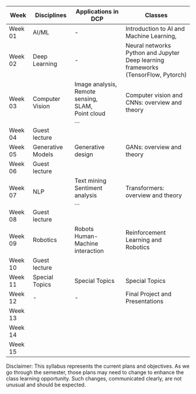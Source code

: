 | Week    | Disciplines       | Applications in DCP                                             | Classes                                                                                 |
| ------- | ----------------- | --------------------------------------------------------------- | --------------------------------------------------------------------------------------- |
| Week 01 | AI/ML             | \-                                                              | Introduction to AI and<br>Machine Learning,<br>                                         |
| Week 02 | Deep Learning     | \-                                                              | Neural networks<br>Python and Jupyter<br>Deep learning frameworks (TensorFlow, Pytorch) |
| Week 03 | Computer Vision   | Image analysis,<br>Remote sensing,<br>SLAM,<br>Point cloud<br>… | Computer vision and CNNs: overview and theory                                           |
| Week 04 | Guest lecture     |
| Week 05 | Generative Models | Generative design                                               | GANs: overview and theory                                                               |
| Week 06 | Guest lecture     |
| Week 07 | NLP               | Text mining<br>Sentiment analysis<br>…                          | Transformers: overview and theory                                                       |
| Week 08 | Guest lecture     |
| Week 09 | Robotics          | Robots<br>Human-Machine interaction                             | Reinforcement Learning and Robotics                                                     |
| Week 10 | Guest lecture     |
| Week 11 | Special Topics    | Special Topics                                                  | Special Topics                                                                          |
| Week 12 | \-                | \-                                                              | Final Project and Presentations                                                         |
| Week 13 |
| Week 14 |
| Week 15 | 

Disclaimer: This syllabus represents the current plans and objectives. As we go through the semester, those plans may need to change to enhance the class learning opportunity. Such changes, communicated clearly, are not unusual and should be expected.